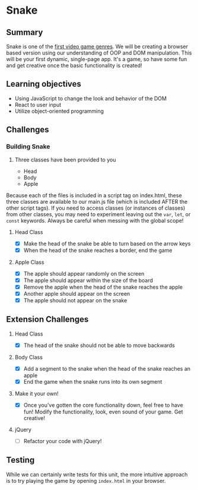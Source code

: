 # Snake

## Summary

Snake is one of the [first video game genres](https://en.wikipedia.org/wiki/Snake_(video_game_genre)). We will be creating a browser based version using our understanding of OOP and DOM manipulation. This will be your first dynamic, single-page app. It's a game, so have some fun and get creative once the basic functionality is created!

## Learning objectives

- Using JavaScript to change the look and behavior of the DOM
- React to user input
- Utilize object-oriented programming
## Challenges

### Building Snake

1. Three classes have been provided to you

   - Head
   - Body
   - Apple

Because each of the files is included in a script tag on index.html, these three classes are available to our main.js file (which is included AFTER the other script tags). If you need to access classes (or instances of classes) from other classes, you may need to experiment leaving out the `var`, `let`, or `const` keywords. Always be careful when messing with the global scope!

1. Head Class

   - [X] Make the head of the snake be able to turn based on the arrow keys
   - [X] When the head of the snake reaches a border, end the game

1. Apple Class

   - [X] The apple should appear randomly on the screen
   - [X] The apple should appear within the size of the board
   - [X] Remove the apple when the head of the snake reaches the apple
   - [X] Another apple should appear on the screen
   - [X] The apple should not appear on the snake

## Extension Challenges

1. Head Class

   - [X] The head of the snake should not be able to move backwards

1. Body Class

   - [X] Add a segment to the snake when the head of the snake reaches an apple
   - [X] End the game when the snake runs into its own segment

1. Make it your own!

   - [X] Once you've gotten the core functionality down, feel free to have fun! Modify the functionality, look, even sound of your game. Get creative!

1. jQuery
   - [ ] Refactor your code with jQuery!

## Testing

While we can certainly write tests for this unit, the more intuitive approach is to try playing the game by opening `index.html` in your browser.
